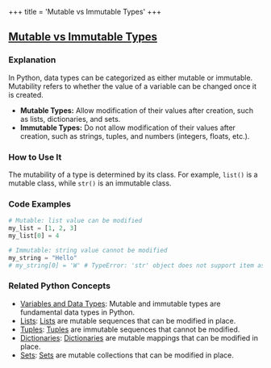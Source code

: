 +++
 title = 'Mutable vs Immutable Types'
+++
## [Mutable vs Immutable Types](./../mutable-vs-immutable-types/)

### Explanation
In Python, data types can be categorized as either mutable or immutable. Mutability refers to whether the value of a variable can be changed once it is created.

- **Mutable Types:** Allow modification of their values after creation, such as lists, dictionaries, and sets.
- **Immutable Types:** Do not allow modification of their values after creation, such as strings, tuples, and numbers (integers, floats, etc.).

### How to Use It
The mutability of a type is determined by its class. For example, `list()` is a mutable class, while `str()` is an immutable class.

### Code Examples
```python
# Mutable: list value can be modified
my_list = [1, 2, 3]
my_list[0] = 4

# Immutable: string value cannot be modified
my_string = "Hello"
# my_string[0] = 'W' # TypeError: 'str' object does not support item assignment
```

### Related Python Concepts
- [Variables and Data Types](./../variables-and-data-types/): Mutable and immutable types are fundamental data types in Python.
- [Lists](./../lists/): [Lists](./../lists/) are mutable sequences that can be modified in place.
- [Tuples](./../tuples/): [Tuples](./../tuples/) are immutable sequences that cannot be modified.
- [Dictionaries](./../dictionaries/): [Dictionaries](./../dictionaries/) are mutable mappings that can be modified in place.
- [Sets](./../sets/): [Sets](./../sets/) are mutable collections that can be modified in place.